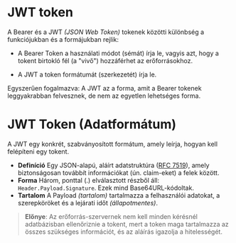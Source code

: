 # JWT token

A Bearer és a JWT *(JSON Web Token)* tokenek közötti különbség a funkciójukban és a formájukban rejlik:

- A Bearer Token a használati módot (sémát) írja le, vagyis azt, hogy a tokent birtokló fél (a "vivő") hozzáférhet az erőforrásokhoz.

- A JWT a token formátumát (szerkezetét) írja le.

Egyszerűen fogalmazva: A JWT az a forma, amit a Bearer tokenek leggyakrabban felvesznek, de nem az egyetlen lehetséges forma.

# JWT Token (Adatformátum)

A JWT egy konkrét, szabványosított formátum, amely leírja, hogyan kell felépíteni egy tokent.

- **Definíció**
Egy JSON-alapú, aláírt adatstruktúra ([RFC 7519](https://datatracker.ietf.org/doc/html/rfc7519)), amely biztonságosan továbbít információkat (ún. claim-eket) a felek között.
- **Forma**
Három, ponttal (.) elválasztott részből áll: `Header.Payload.Signature`. Ezek mind Base64URL-kódoltak.
- **Tartalom**
A Payload *(tartalom)* tartalmazza a felhasználói adatokat, a szerepköröket és a lejárati időt *(állapotmentes)*.

> **Előnye**: Az erőforrás-szervernek nem kell minden kérésnél adatbázisban ellenőriznie a tokent, mert a token maga tartalmazza az összes szükséges információt, és az aláírás igazolja a hitelességét.
